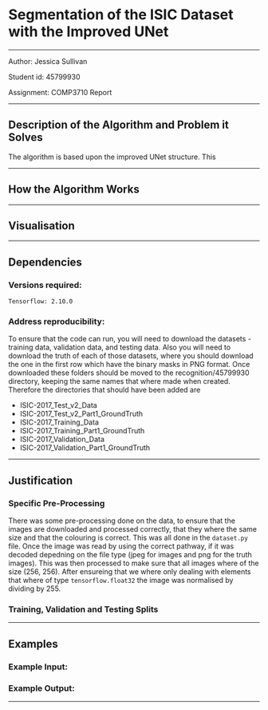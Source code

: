 # Segmentation of the ISIC Dataset with the Improved UNet

---

Author: Jessica Sullivan

Student id: 45799930

Assignment: COMP3710 Report

---


## Description of the Algorithm and Problem it Solves

The algorithm is based upon the improved UNet structure. This

---



## How the Algorithm Works

---



## Visualisation

---



## Dependencies

### Versions required:

```commandline
Tensorflow: 2.10.0
```

### Address reproducibility:

To ensure that the code can run, you will need to download the datasets - training data, validation data, and testing data. Also you will need to download the truth of each of those datasets, where you should download the one in the first row which have the binary masks in PNG format. Once downloaded these folders should be moved to the recognition/45799930 directory, keeping the same names that where made when created. Therefore the directories that should have been added are

* ISIC-2017_Test_v2_Data
* ISIC-2017_Test_v2_Part1_GroundTruth
* ISIC-2017_Training_Data
* ISIC-2017_Training_Part1_GroundTruth
* ISIC-2017_Validation_Data
* ISIC-2017_Validation_Part1_GroundTruth

---



## Justification

### Specific Pre-Processing

There was some pre-processing done on the data, to ensure that the images are downloaded and processed correctly, that they where the same size and that the colouring is correct. This was all done in the `dataset.py` file. Once the image was read by using the correct pathway, if it was decoded depedning on the file type (jpeg for images and png for the truth images). This was then processed to make sure that all images where of the size (256, 256). After ensureing that we where only dealing with elements that where of type `tensorflow.float32` the image was normalised by dividing by 255. 

### Training, Validation and Testing Splits

---



## Examples

### Example Input:

### Example Output:

---
